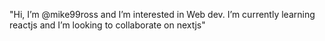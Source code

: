 "Hi, I’m @mike99ross and I’m interested in  Web dev. I’m currently learning reactjs and I’m looking to collaborate on nextjs"
